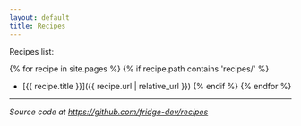 ```yaml
---
layout: default
title: Recipes
---
```


Recipes list:

{% for recipe in site.pages %}
  {% if recipe.path contains 'recipes/' %}
- [{{ recipe.title }}]({{ recipe.url | relative_url }})
  {% endif %}
{% endfor %}

---

*Source code at <https://github.com/fridge-dev/recipes>*
